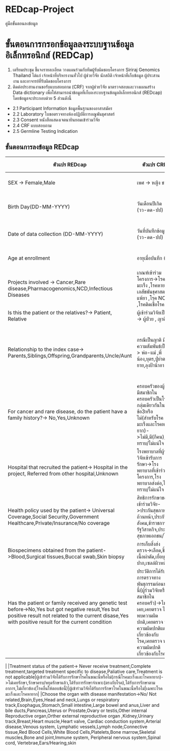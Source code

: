 # REDcap-Project
คู่มือขั้นตอนลงข้อมูล
# **ขั้นตอนการกรอกข้อมูลลงระบบฐานข้อมูลอิเล็กทรอนิกส์ (REDCap)**
1. เตรียมประชุม ชี้แจงรายละเอียด วางแผนร่วมกับทีมผู้รับผิดชอบโครงการ Siriraj Genomics Thailand ได้แก่ เจ้าหน้าที่บริหารงานทั่วไป ผู้ช่วยวิจัย นักสถิติ เจ้าหน้าที่เก็บข้อมูล ผู้ประสานงาน และอาจารย์ที่รับผิดชอบโครงการ 
2. ติดต่อประสานงานขอรับแบบสอบถาม (CRF) จากผู้ช่วยวิจัย มาตรวจสอบและวางแผนสร้าง Data dictionary เพื่อให้สามารถนำข้อมูลที่เก็บลงระบบฐานข้อมูลอิเล็กทรอนิกส์ (REDcap) โดยข้อมูลจะประกอบด้วย 5 ส่วนดังนี้ 
* 2.1 Participant Information ข้อมูลพื้นฐานของอาสาสมัคร
* 2.2 Laboratory ใบขอตรวจทางห้องปฏิบัติการอณูพันธุศาสตร์
* 2.3 Consent หนังสือแสดงเจตนายินยอมเข้าร่วมวิจัย
* 2.4 CRF แบบสอบถาม
* 2.5 Germline Testing Indication
## ขั้นตอนการลงข้อมูล REDcap ##
  |  ตัวแปร REDcap  |  ตัวแปร CRF   | คำอธิบายตัวแปร | เงื่อนไขตัวแปร |
  |-------------|--------------|-------------------|-----------|
  |  SEX -> Female,Male |    เพศ -> หญิง ชาย      |  เพศของอาสาสมัคร|-|
  |Birth Day(DD-MM-YYYY)|วันเดือนปีเกิด (วว-ดด-ปป)|วันเดือนปีเกิดของอาสาสมัคร|  ปีต้องแปลงเป็น ค.ศ.|
  |Date of data collection (DD-MM-YYYY) | วันที่บันทึกข้อมูล (วว-ดด-ปป)|วันที่กรอก CRF |ปีต้องแปลงเป็น ค.ศ.|
  |Age at enrollment | อายุเมื่อบันทึก (ปี)| อายุเมื่อกรอก CRF| บันทึกเป็นปี |
  |Projects involved -> Cancer,Rare disease,Pharmacogenomics,NCD,Infectious Diseases|เกณฑ์เข้าร่วมโครงการ->โรคมะเร็ง ,โรคหายาก , เภสัชพันธุศาสตร์/แพ้ยา ,โรค NCD ,โรคติดเชื้อโรค|โรคที่อาสาสมัครเป็น|ตอบได้ข้อเดียว|
|Is this the patient or the relatives?-> Patient, Relative|ผู้เข้าร่วมวิจัยเป็น -> ผู้ป่วย , ญาติ|คนกรอก CRF |-|\
|Relationship to the index case-> Parents,Siblings,Offspring,Grandparents,Uncle/Aunt|กรณีเป็นญาติ มีความสัมพันธ์เป็น-> พ่อ-แม่ ,พี่น้อง,บุตร,ปู่ย่าตายาย,ลุงป้าน้าอา|ความสัมพันธ์กับผู้ป่วย|ข้อคำถามจะแสดงเมื่อเลือกตัวเลือก ญาติ|
|For cancer and rare disease, do the patient have a family history?-> No,Yes,Unknown|ครอบครัวของผู้วิจัยมีสมาชิกในครอบครัวเป็นโรคกลุ่มเดียวกันในข้อ3หรือไม่(สำหรับโรคมะเร็งและโรคหายาก)->ไม่มี,มี(กีคน),ไม่ทราบ/ไม่แน่ใจ|ครอบครัวของผู้วิจัยมีใครเป็นโรคตามข้อ 3 หรือไม่|ถ้าตอบมี ระบุจำนวนคน|
|Hospital that recruited the patient-> Hospital in the project, Referred from other hospital,Unknown|โรงพยาบาลที่ผู้ร่วมวิจัยเข้ารับการรักษา->โรงพยาบาลที่เข้าร่วมโครงการ,โรงพยาบาลส่งต่อ,ไม่ทราบ/ไม่แน่ใจ|โรงพยาบาลที่เข้ารับการรักษา|-|
|Health policy used by the patient-> Universal Coverage,Social Security,Government Healthcare,Private/Insurance/No coverage|สิทธิการรักษาของผู้เข้าร่วมวิจัย->ประกันสุขภาพถ้วนหน้า,ประกันสังคม,ข้าราชการ/รัฐวิสาหกิจ,ประกันสุขภาพเอกชน/ไม่มี|สิทธิการรักษาของผู้วิจัย|-|
|Biospecimens obtained from the patient->Blood,Surgical tissues,Buccal swab,Skin biopsy|การเก็บสิ่งส่งตรวจ->เลือด,ชิ้นเนื้อผ่าตัด,เยื่อบุช่องปาก,เซลล์ผิวหนัง|สิ่งส่งตรวจของผู้วิจัย|ตอบได้มากกว่า 1|
|Has the patient or family received any genetic test before->No,Yes but got negative result,Yes but positive result not related to the current disase,Yes with positive result for the current condition|ประวัติการได้รับการตรวจทางพันธุกรรมก่อนหน้านี้(ผู้ร่วมวิจัยหรือสมาชิกในครอบครัว)->ไม่เคย,เคยตรวจ ไม่พบความผิดปกติ,เคยตรวจ พบความผิดปกติแต่ไม่เกี่ยวข้องกับโรค,เคยตรวจ พบความผิดปกติเกี่ยวข้องกับโรค|ประวัติการได้รับการตรวจทางพันธุกรรมก่อนหน้านี้|-|
|
|Treatment status of the patient-> Never receive treatment,Complete treatment,targeted treatment specific to disease,Paliative care,Treatment is not applicable|ผู้เข้าร่วมวิจัยได้รับการรักษาโรคในขณะนี้หรือไม่(กรณีโรคมะเร็งและโรคหายาก)->ไม่เคยรักษา,รักษาครบ/หยุดรักษาแล้ว,ได้รับการรักษาจำเพาะ(ตรงกับโรค),ได้รับการรักษาตามอาการ,ไม่เกี่ยวข้อง(โรคอื่นให้ตอบข้อนี้)|ผู้เข้าร่วมวิจัยได้รับการรักษาโรคในขณะนี้หรือไม่|เฉพาะโรคมะเร็งและโรคหายาก|
|Choose the organ with disease manifestation->No/ Not related,Brain,Eyes,Head and neck,Lungs or respiratory track,Esophagus,Stomach,Small intestine,Large bowel and anus,Liver and bile ducts,Pancreas,Uterus or Prostate,Ovary or testis,Other internal Reproductive organ,Orther external reproductive organ ,Kidney,Urinary track,Breast,Heart muscle,Heart valve, Cardiac conduction system,Arterial disease,Venous system, Lymphatic vessels,Lymph node,Connective tissue,Red Blood Cells,White Blood Cells,Platelets,Bone marrow,Skeletal muscles,Bone and joint,Immune system, Peripheral nervous system,Spinal cord, Vertebrae,Ears/Hearing,skin

